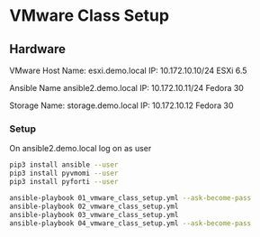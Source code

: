 # VMware Class Setup

## Hardware

VMware Host
Name: esxi.demo.local
IP: 10.172.10.10/24
ESXi 6.5

Ansible
Name ansible2.demo.local
IP: 10.172.10.11/24
Fedora 30

Storage
Name: storage.demo.local
IP: 10.172.10.12
Fedora 30

### Setup

On ansible2.demo.local log on as user

```bash
pip3 install ansible --user
pip3 install pyvmomi --user
pip3 install pyforti --user

ansible-playbook 01_vmware_class_setup.yml --ask-become-pass
ansible-playbook 02_vmware_class_setup.yml
ansible-playbook 03_vmware_class_setup.yml
ansible-playbook 04_vmware_class_setup.yml --ask-become-pass
```
